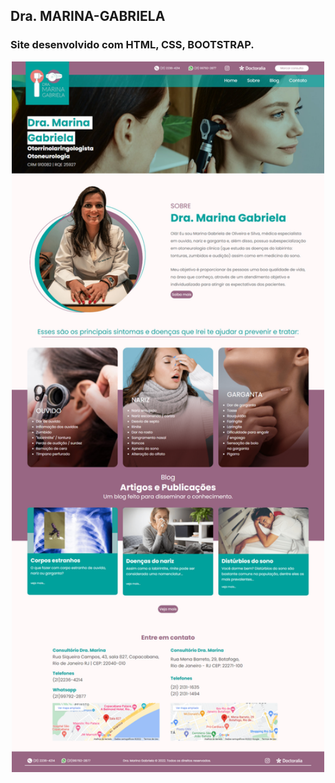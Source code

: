 ## Dra. MARINA-GABRIELA

### Site desenvolvido com HTML, CSS, BOOTSTRAP.

<div align="center">
<img width="500px" src="https://github.com/CarlaMGaldino/DR.MARINA-GABRIELA/blob/main/imagens/site-dra-marina.png">
  </div>

